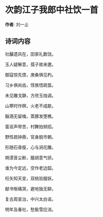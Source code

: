 # 次韵江子我郎中社饮一首

**作者**: 刘一止

## 诗词内容

社醵遗风在，田家礼数饶。

玉人疑解意，孺子故来邀。

御寇惊先馈，庚桑惧见杓。

习乡俱尚齿，惇族悟疏苗。

未见雕戈静，方欣玉烛调。

山寒时作暝，火老不成歊。

酾酒无留榼，蒸豚发堕樵。

蛮讴声带苦，村舞拍频招。

野性疏钟鼎，官身脱市朝。

形随石骨瘦，心与涧花雕。

朔漠音尘断，膻胡意气骄。

谁为今定远，空作老边韶。

枉矢知天变，双桃验服妖。

献书惭痛哭，避地独无聊。

复古周宣治，中兴太白谣。

明年及春社，愁鬓雪应消。

